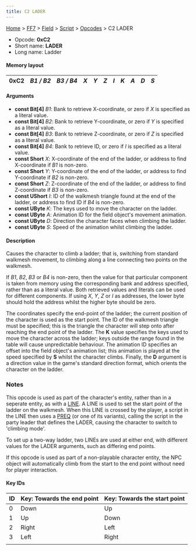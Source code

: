 ```yaml
---
title: C2 LADER
---
```


[Home](/Main%20Page.md) > [FF7](/FF7.md) > [Field](/FF7/Field.md) > [Script](/FF7/Field/Script.md) > [Opcodes](/FF7/Field/Script/Opcodes.md) > C2 LADER

-   Opcode: **0xC2**
-   Short name: **LADER**
-   Long name: Ladder

#### Memory layout

| 0xC2 | *B1 / B2* | *B3 / B4* | *X* | *Y* | *Z* | *I* | *K* | *A* | *D* | *S* |
|------|-----------|-----------|-----|-----|-----|-----|-----|-----|-----|-----|

#### Arguments

-   **const Bit\[4\]** *B1*: Bank to retrieve X-coordinate, or zero if
    *X* is specified as a literal value.
-   **const Bit\[4\]** *B2*: Bank to retrieve Y-coordinate, or zero if
    *Y* is specified as a literal value.
-   **const Bit\[4\]** *B3*: Bank to retrieve Z-coordinate, or zero if
    *Z* is specified as a literal value.
-   **const Bit\[4\]** *B4*: Bank to retrieve ID, or zero if *I* is
    specified as a literal value.
-   **const Short** *X*: X-coordinate of the end of the ladder, or
    address to find X-coordinate if *B1* is non-zero.
-   **const Short** *Y*: Y-coordinate of the end of the ladder, or
    address to find Y-coordinate if *B2* is non-zero.
-   **const Short** *Z*: Z-coordinate of the end of the ladder, or
    address to find Z-coordinate if *B3* is non-zero.
-   **const UShort** *I*: ID of the walkmesh triangle found at the end
    of the ladder, or address to find ID if *B4* is non-zero.
-   **const UByte** *K*: The keys used to move the character on the
    ladder.
-   **const UByte** *A*: Animation ID for the field object's movement
    animation.
-   **const UByte** *D*: Direction the character faces when climbing the
    ladder.
-   **const UByte** *S*: Speed of the animation whilst climbing the
    ladder.

#### Description

Causes the character to climb a ladder; that is, switching from standard
walkmesh movement, to climbing along a line connecting two points on the
walkmesh.

If *B1*, *B2*, *B3* or *B4* is non-zero, then the value for that
particular component is taken from memory using the corresponding bank
and address specified, rather than as a literal value. Both retrieved
values and literals can be used for different components. If using *X*,
*Y*, *Z* or *I* as addresses, the lower byte should hold the address
whilst the higher byte should be zero.

The coordinates specify the end-point of the ladder; the current
position of the character is used as the start point. The ID of the
walkmesh triangle must be specified; this is the triangle the character
will step onto after reaching the end point of the ladder. The **K**
value specifies the keys used to move the character across the ladder;
keys outside the range found in the table will cause unpredictable
behaviour. The animation ID specifies an offset into the field object's
animation list; this animation is played at the speed specified by **S**
whilst the character climbs. Finally, the **D** argument is a direction
value in the game's standard direction format, which orients the
character on the ladder.

### Notes

This opcode is used as part of the character's entity, rather than in a
seperate entity, as with a [LINE][]. A LINE is used to set the start
point of the ladder on the walkmesh. When this LINE is crossed by the
player, a script in the LINE then uses a [PREQ][] (or one of its
variants), calling the script in the party leader that defines the
LADER, causing the character to switch to 'climbing mode'.

To set up a two-way ladder, two LINEs are used at either end, with
different values for the LADER arguments, such as differing end points.

If this opcode is used as part of a non-playable character entity, the
NPC object will automatically climb from the start to the end point
without need for player interaction.

#### Key IDs

| ID  | Key: Towards the end point | Key: Towards the start point |
|-----|----------------------------|------------------------------|
| 0   | Down                       | Up                           |
| 1   | Up                         | Down                         |
| 2   | Right                      | Left                         |
| 3   | Left                       | Right                        |
|     |                            |                              |

  [LINE]: /FF7/Field/Script/Opcodes/D0%20LINE.md "wikilink"
  [PREQ]: /FF7/Field/Script/Opcodes/04%20PREQ.md "wikilink"
